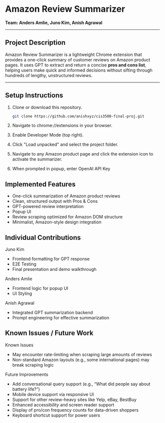 # Amazon Review Summarizer

**Team: Anders Amlie, Juno Kim, Anish Agrawal**

---

## Project Description

Amazon Review Summarizer is a lightweight Chrome extension that provides a one-click summary of customer reviews on Amazon product pages. It uses GPT to extract and return a concise **pros and cons list**, helping users make quick and informed decisions without sifting through hundreds of lengthy, unstructured reviews.

---

## Setup Instructions

1. Clone or download this repository.

   ```bash
   git clone https://github.com/anishxyz/cis3500-final-proj.git
   ```

2. Navigate to chrome://extensions in your browser.
3. Enable Developer Mode (top right).
4. Click "Load unpacked" and select the project folder.
5. Navigate to any Amazon product page and click the extension icon to activate the summarizer.
6. When prompted in popup, enter OpenAI API Key

## Implemented Features

- One-click summarization of Amazon product reviews
- Clean, structured output with Pros & Cons
- GPT-powered review interpretation
- Popup UI
- Review scraping optimized for Amazon DOM structure
- Minimalist, Amazon-style design integration

## Individual Contributions

Juno Kim
- Frontend formatting for GPT response
- E2E Testing
- Final presentation and demo walkthrough

Anders Amlie
- Frontend logic for popup UI
- UI Styling

Anish Agrawal
- Integrated GPT summarization backend
- Prompt engineering for effective summarization

## Known Issues / Future Work
Known Issues
- May encounter rate-limiting when scraping large amounts of reviews
- Non-standard Amazon layouts (e.g., some international pages) may break scraping logic

Future Improvements
- Add conversational query support (e.g., “What did people say about battery life?”)
- Mobile device support via responsive UI
- Support for other review-heavy sites like Yelp, eBay, BestBuy
- Enhanced accessibility and screen reader support
- Display of pro/con frequency counts for data-driven shoppers
- Keyboard shortcut support for power users